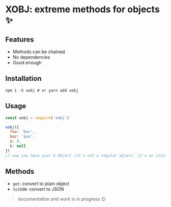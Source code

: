 # XOBJ: extreme methods for objects ✨
## Features
- Methods can be chained
- No dependencies
- Good enough
## Installation
```shell
npm i -S xobj # or yarn add xobj
```
## Usage
```js
const xobj = require('xobj')

xobj({
  foo: 'bar',
  baz: 'qux',
  a: 0,
  b: null
})
// now you have your X-Object (it's not a regular object, it's an instance of Xobj)
```
## Methods
- `get`: convert to plain object
- `toJSON`: convert to JSON

> documentation and work is in progress 😉